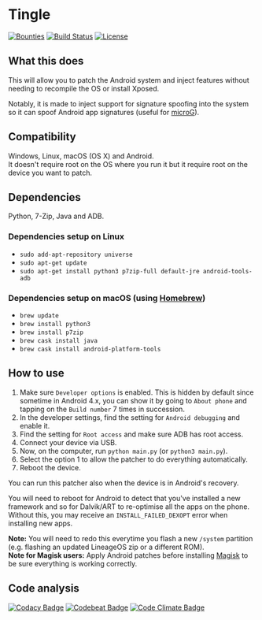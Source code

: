 # Tingle
[![Bounties](https://img.shields.io/bountysource/team/tingle-patcher/activity.svg)]()
[![Build Status](https://travis-ci.org/ale5000-git/tingle.svg?branch=master)](https://travis-ci.org/ale5000-git/tingle)
[![License](https://img.shields.io/github/license/ale5000-git/tingle.svg)]()

## What this does
This will allow you to patch the Android system and inject features without needing to recompile the OS or install Xposed.

Notably, it is made to inject support for signature spoofing into the system so it can spoof Android app signatures (useful for [microG](https://microg.org/)).

## Compatibility
Windows, Linux, macOS (OS X) and Android.  
It doesn't require root on the OS where you run it but it require root on the device you want to patch.

## Dependencies
Python, 7-Zip, Java and ADB.

### Dependencies setup on Linux
* `sudo add-apt-repository universe`
* `sudo apt-get update`
* `sudo apt-get install python3 p7zip-full default-jre android-tools-adb`

### Dependencies setup on macOS (using [Homebrew](https://brew.sh/))
* `brew update`
* `brew install python3`
* `brew install p7zip`
* `brew cask install java`
* `brew cask install android-platform-tools`

## How to use
1. Make sure `Developer options` is enabled. This is hidden by default since sometime in Android 4.x, you can show it by going to `About phone` and tapping on the `Build number` 7 times in succession.
2. In the developer settings, find the setting for `Android debugging` and enable it.
3. Find the setting for `Root access` and make sure ADB has root access.
4. Connect your device via USB.
5. Now, on the computer, run `python main.py` (or `python3 main.py`).
6. Select the option 1 to allow the patcher to do everything automatically.
7. Reboot the device.

You can run this patcher also when the device is in Android's recovery.

You will need to reboot for Android to detect that you've installed a new framework and so for Dalvik/ART to re-optimise all the apps on the phone. Without this, you may receive an `INSTALL_FAILED_DEXOPT` error when installing new apps.

**Note:** You will need to redo this everytime you flash a new `/system` partition (e.g. flashing an updated LineageOS zip or a different ROM).  
**Note for Magisk users:** Apply Android patches before installing [Magisk](https://forum.xda-developers.com/showthread.php?t=3473445) to be sure everything is working correctly.

## Code analysis
[![Codacy Badge](https://api.codacy.com/project/badge/Grade/6f54e54bf5bf43c1ad8fd73e26f7ce79)](https://www.codacy.com/app/ale5000-git/tingle?utm_source=github.com&amp;utm_medium=referral&amp;utm_content=ale5000-git/tingle&amp;utm_campaign=Badge_Grade)
[![Codebeat Badge](https://codebeat.co/badges/1e76f80a-957c-44df-9075-9cde78fb2093)](https://codebeat.co/projects/github-com-ale5000-git-tingle-master)
[![Code Climate Badge](https://codeclimate.com/github/ale5000-git/tingle/badges/gpa.svg)](https://codeclimate.com/github/ale5000-git/tingle)

